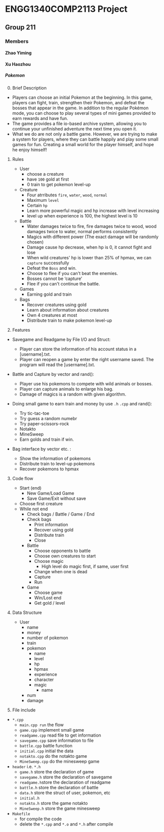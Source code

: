 # ENGG1340COMP2113 Project

## Group 211

### Members
#### Zhao Yiming
#### Xu   Haozhou

##### Pokemon
0. Brief Description

- Players can choose an initial Pokemon at the beginning. In this game, players can fight, train, strengthen their Pokemon, and defeat the bosses that appear in the game. In addition to the regular Pokémon mode, you can choose to play several types of mini games provided to earn rewards and have fun.
- The game provides a file io-based archive system, allowing you to continue your unfinished adventure the next time you open it.
- What we do are not only a battle game. However, we are trying to make a system for players, where they can battle happily and play some small games for fun. Creating a small world for the player himself, and hope he enjoy himself!

1. Rules

   - User
     - choose a creature
     - have `100` gold at first
     - 0 train to get pokemon level-up
   - Creature
     - Four atrributes `fire`, `water`, `wood`, `normal`
     - Maximum `level`
     - Certain `hp`
     - Learn more powerful magic and hp increase with level increasing
     - level up when experience is 100, the highest level is 10
   - Battle
     - Water damages twice to fire, fire damages twice to wood, wood damages twice to water, normal performs consistently
     - Magics with different power (The exact damage will be randomly chosen)
     - Damage cause hp decrease, when hp is 0, it cannot fight and lose
     - When wild creatures' hp is lower than 25% of hpmax, we can `capture` successfully
     - Defeat the `Boss` and win.
     - Choose to flee if you can't beat the enemies.
	 - Bosses cannot be ‘capture’
     - Flee if you can't continue the battle.
   - Games
     - Earning gold and train
   - Bags
     - Recover creatures using gold
     - Learn about information about creatures
     - Own 4 creatures at most
     - Distribute train to make pokemon level-up

2. Features
  - Savegame and Readgame by File I/O and Struct:
    - Player can store the information of his account status in a [username].txt.
    - Player can reopen a game by enter the right username saved. The program will read the [username].txt.
  
  - Battle and Capture by vector and rand():
    - Player use his pokemons to compete with wild animals or bosses.
    - Player can capture animals to enlarge his bag.
    - Damage of magics is a random with given algorithm.
  
  - Doing small game to earn train and money by use `.h` `.cpp` and rand():
    - 	Try tic-tac-toe
    - 	Try guess a random numebr
    - 	Try paper-scissors-rock
    - 	Notakto
    - 	MineSweep
    - 	Earn  golds and  train if win.
  
  - Bag interface by vector etc. :
    - Show the information of pokemons
    - Distribute train to level-up pokemons 		
    - Recover pokemons to hpmax
	

 3. Code flow
    - Start (end)
      - New Game/Load Game
      - Save Game/Exit without save 
    - Choose first creature
    - While not end
      - Check bags / Battle / Game / End
      - Check bags
        - Print information
        - Recover using gold
        - Distribute train
        - Close
      - Battle
        - Choose opponents to battle
        - Choose own creatures to start
        - Choose magic
          - High level do magic first, if same, user first
        - Change when one is dead
        - Capture
        - Run
      - Game
        - Choose game
        - Win/Lost end
        - Get gold / level  


4. Data Structure
   - User
     - name
     - money
     - number of pokemon
     - train
     - pokemon
       - name
       - level
       - hp
       - hpmax
       - experience
       - character
       - magic
         - name
	 - num
	 - damage

5. File include
 - `*.cpp`
   - `main.cpp run` the flow
   - `game.cpp` implement small game
   - `readgame.cpp` read file to get information
   - `savegame.cpp` save information to file
   - `battle.cpp` battle function
   - `initial.cpp` initial the data
   - `notakto.cpp` do the notakto game
   - `MineSweep.cpp` do the minesweep game
 - `header` i.e. `*.h`
   - `game.h` store the declaration of game 	
   - `savegame.h` store the declaration of savegame 
   - `readgame.h`store the declaration of readgame 
   - `battle.h` store the declaration of battle
   - `data.h` store the struct of user, pokemon, etc
   - `initial.h`
   - `notakto.h` store the game notakto
   - `MineSweep.h` store the game minesweep
 - `Makefile`
   - for compile the code
   - delete the `*.cpp` and `*.o` and `*.h` after compile 
